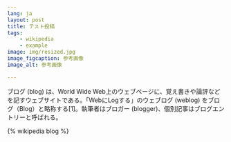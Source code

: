 ```yaml
---
lang: ja
layout: post
title: テスト投稿
tags:
    - wikipedia
    - example
image: img/resized.jpg
image_figcaption: 参考画像
image_alt: 参考画像

---
```


ブログ (blog) は、World Wide Web上のウェブページに、覚え書きや論評などを記すウェブサイトである。「WebにLogする」のウェブログ (weblog) をブログ（Blog）と略称する[1]。執筆者はブロガー (blogger)、個別記事はブログエントリーと呼ばれる。

{% wikipedia blog %}
